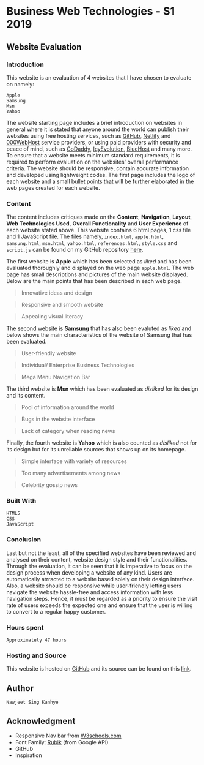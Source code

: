 # Business Web Technologies - S1 2019

## Website Evaluation

### Introduction

This website is an evaluation of 4 websites that I have chosen to evaluate on namely:

```
Apple
Samsung
Msn
Yahoo
```

The website starting page includes a brief introduction on websites in general where it is stated that anyone around the world can publish their websites using free hosting services, such as [GitHub](https://github.com), [Netlify](https://www.netlify.com) and [000WebHost](https://www.000webhost.com) service providers, or using paid providers with security and peace of mind, such as [GoDaddy](https://au.godaddy.com), [IcyEvolution](https://www.icyevolution.com), [BlueHost](https://www.bluehost.com) and many more. To ensure that a website meets minimum standard requirements, it is required to perform evaluation on the websites' overall performance criteria. The website should be responsive, contain accurate information and developed using lightweight codes. The first page includes the logo of each website and a small bullet points that will be further elaborated in the web pages created for each website.

### Content

The content includes critiques made on the **Content**, **Navigation**, **Layout**, **Web Technologies Used**, **Overall Functionality** and **User Experience** of each website stated above. This website contains 6 html pages, 1 css file and 1 JavaScript file. The files namely, `index.html`, `apple.html`, `samsung.html`, `msn.html`, `yahoo.html`, `references.html`, `style.css` and `script.js` can be found on my GitHub repository [here](https://github.com/nawjeet/bwt1).

The first website is **Apple** which has been selected as _liked_ and has been evaluated thoroughly and displayed on the web page `apple.html`. The web page has small descriptions and pictures of the main website displayed. Below are the main points that has been described in each web page.

> Innovative ideas and design

> Responsive and smooth website

> Appealing visual literacy

The second website is **Samsung** that has also been evaluted as _liked_ and below shows the main characteristics of the website of Samsung that has been evaluated. 

> User-friendly website

> Individual/ Enterprise Business Technologies

> Mega Menu Navigation Bar

The third website is **Msn** which has been evaluated as _disliked_ for its design and its content.

> Pool of information around the world

> Bugs in the website interface

> Lack of category when reading news

Finally, the fourth website is **Yahoo** which is also counted as _disliked_ not for its design but for its unreliable sources that shows up on its homepage.

> Simple interface with variety of resources

> Too many advertisements among news

> Celebrity gossip news

### Built With

```
HTML5
CSS
JavaScript
```

### Conclusion

Last but not the least, all of the specified websites have been reviewed and analysed on their content, website design style and their functionalities. Through the evaluation, it can be seen that it is imperative to focus on the design process when developing a website of any kind. Users are automatically atrracted to a website based solely on their design interface. Also, a website should be responsive while user-friendly letting users navigate the website hassle-free and access information with less navigation steps. Hence, it must be regarded as a priority to ensure the visit rate of users exceeds the expected one and ensure that the user is willing to convert to a regular happy customer.

### Hours spent

```
Approximately 47 hours
```


### Hosting and Source

This website is hosted on [GitHub](https://github.com) and its source can be found on this [link](https://github.com/nawjeet/bwt1).

## Author

```
Nawjeet Sing Kanhye
```
## Acknowledgment

* Responsive Nav bar from [W3schools.com](https://www.w3schools.com/html/html_responsive.asp)
* Font Family: [Rubik](https://google-webfonts-helper.herokuapp.com/fonts/rubik?subsets=latin) (from Google API)
* GitHub
* Inspiration

